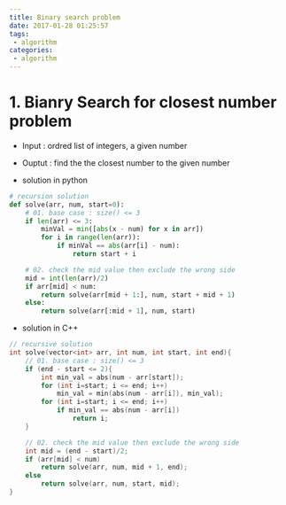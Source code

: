 ```yaml
---
title: Binary search problem
date: 2017-01-28 01:25:57
tags:
 - algorithm
categories:
 - algorithm
---
```

# 1. Bianry Search for closest number problem
 - Input : ordred list of integers, a given number
 - Ouptut : find the the closest number to the given number

 - solution in python
``` python
# recursion solution
def solve(arr, num, start=0):
	# 01. base case : size() <= 3
	if len(arr) <= 3:
		minVal = min([abs(x - num) for x in arr])
		for i in range(len(arr)):
			if minVal == abs(arr[i] - num):
				return start + i

	# 02. check the mid value then exclude the wrong side
	mid = int(len(arr)/2)
	if arr[mid] < num:
		return solve(arr[mid + 1:], num, start + mid + 1)
	else:
		return solve(arr[:mid + 1], num, start)
```

 - solution in C++
``` C++
// recursive solution
int solve(vector<int> arr, int num, int start, int end){
	// 01. base case : size() <= 3
	if (end - start <= 2){
		int min_val = abs(num - arr[start]);
		for (int i=start; i <= end; i++)
			min_val = min(abs(num - arr[i]), min_val);
		for (int i=start; i <= end; i++)
			if min_val == abs(num - arr[i])		
				return i;
	}

	// 02. check the mid value then exclude the wrong side
	int mid = (end - start)/2;
	if (arr[mid] < num)
		return solve(arr, num, mid + 1, end);
	else
		return solve(arr, num, start, mid);
}
```
